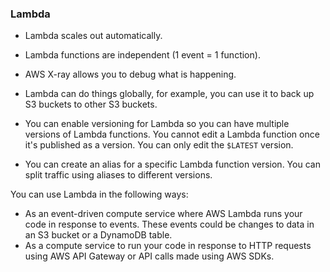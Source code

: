 ### Lambda

- Lambda scales out automatically. 

- Lambda functions are independent (1 event = 1 function).

- AWS X-ray allows you to debug what is happening.

- Lambda can do things globally, for example, you can use it to back up S3 buckets to other S3 buckets.

- You can enable versioning for Lambda so you can have multiple versions of Lambda functions. You cannot edit a Lambda function once it's published as a version. You can only edit the `$LATEST` version.

- You can create an alias for a specific Lambda function version. You can split traffic using aliases to different versions.

You can use Lambda in the following ways:
  - As an event-driven compute service where AWS Lambda runs your code in response to events. These events could be changes to data in an S3 bucket or a DynamoDB table.
  - As a compute service to run your code in response to HTTP requests using AWS API Gateway or API calls made using AWS SDKs.
